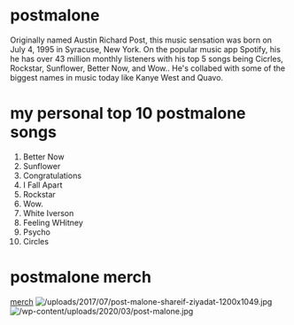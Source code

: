 # postmalone
Originally named Austin Richard Post, this music sensation was born on July 4, 1995 in Syracuse, New York. On the popular music app Spotify, his he has over 43 million monthly listeners with his top 5 songs being Cicrles, Rockstar, Sunflower, Better Now, and Wow.. He's collabed with some of the biggest names in music today like Kanye West and Quavo. 
# my personal top 10 postmalone songs
1. Better Now
2. Sunflower
3. Congratulations
4. I Fall Apart
5. Rockstar
6. Wow. 
7. White Iverson
8. Feeling WHitney
9. Psycho
10. Circles
# postmalone merch
[merch](https://shop.postmalone.com/)
![/uploads/2017/07/post-malone-shareif-ziyadat-1200x1049.jpg](https://files.thehandbook.com/uploads/2017/07/post-malone-shareif-ziyadat-1200x1049.jpg)
![/wp-content/uploads/2020/03/post-malone.jpg](https://cloud.mp3waxx.com/wp-content/uploads/2020/03/post-malone.jpg)
